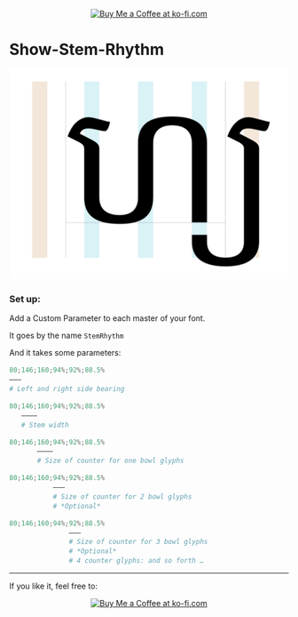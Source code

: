 <p align="center">
<a href='https://ko-fi.com/M4M580HG' target='_blank'><img height='36' style='border:0px;height:36px;' src='https://az743702.vo.msecnd.net/cdn/kofi1.png?v=0' border='0' alt='Buy Me a Coffee at ko-fi.com' /></a>
</p>

# Show-Stem-Rhythm

<p align="center">
<img src="https://raw.githubusercontent.com/Mark2Mark/show-stem-rhythm/master/Stem%20Rhythm%20-%20Mark%20Fromberg%2001.png" alt="Mark Zones" height="">
</p>

### Set up:

Add a Custom Parameter to each master of your font.


It goes by the name `StemRhythm`


And it takes some parameters:



```python
80;146;160;94%;92%;88.5%
———
# Left and right side bearing
```


```python
80;146;160;94%;92%;88.5%
   ————
   # Stem width
```


```python
80;146;160;94%;92%;88.5%
       ————
       # Size of counter for one bowl glyphs
```


```python
80;146;160;94%;92%;88.5%
           ———
           # Size of counter for 2 bowl glyphs
           # *Optional*
```


```python
80;146;160;94%;92%;88.5%
               ———
               # Size of counter for 3 bowl glyphs
               # *Optional*
               # 4 counter glyphs: and so forth …
```


--- 
If you like it, feel free to:

<p align="center">
<a href='https://ko-fi.com/M4M580HG' target='_blank'><img height='36' style='border:0px;height:36px;' src='https://az743702.vo.msecnd.net/cdn/kofi1.png?v=0' border='0' alt='Buy Me a Coffee at ko-fi.com' /></a>
</p>